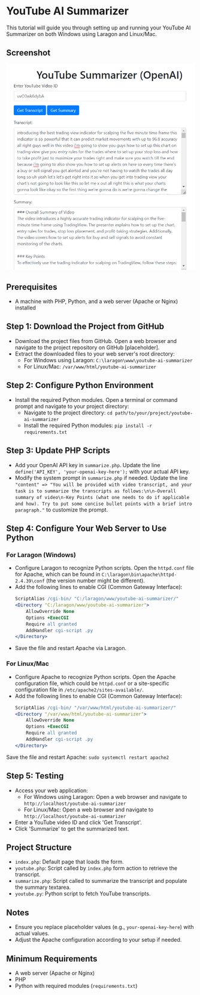 # YouTube AI Summarizer
This tutorial will guide you through setting up and running your YouTube AI Summarizer on both Windows using Laragon and Linux/Mac.

## Screenshot
![Screenshot of the Application](readme.png)

## Prerequisites
- A machine with PHP, Python, and a web server (Apache or Nginx) installed

## Step 1: Download the Project from GitHub
- Download the project files from GitHub. Open a web browser and navigate to the project repository on GitHub [placeholder].
- Extract the downloaded files to your web server's root directory:
  - For Windows using Laragon: `C:\laragon\www\youtube-ai-summarizer`
  - For Linux/Mac: `/var/www/html/youtube-ai-summarizer`

## Step 2: Configure Python Environment
- Install the required Python modules. Open a terminal or command prompt and navigate to your project directory:
  - Navigate to the project directory: `cd path/to/your/project/youtube-ai-summarizer`
  - Install the required Python modules: `pip install -r requirements.txt`

## Step 3: Update PHP Scripts
- Add your OpenAI API key in `summarize.php`. Update the line `define('API_KEY', 'your-openai-key-here');` with your actual API key.
- Modify the system prompt in `summarize.php` if needed. Update the line `"content" => "You will be provided with video transcript, and your task is to summarize the transcripts as follows:\n\n-Overall summary of video\n-Key Points (what one needs to do if applicable and how). Try to put some concise bullet points with a brief intro paragraph."` to customize the prompt.

## Step 4: Configure Your Web Server to Use Python
### For Laragon (Windows)
- Configure Laragon to recognize Python scripts. Open the `httpd.conf` file for Apache, which can be found in `C:\laragon\bin\apache\httpd-2.4.39\conf` (the version number might be different).
- Add the following lines to enable CGI (Common Gateway Interface):
  ```apache
  ScriptAlias /cgi-bin/ "C:/laragon/www/youtube-ai-summarizer/"
  <Directory "C:/laragon/www/youtube-ai-summarizer">
      AllowOverride None
      Options +ExecCGI
      Require all granted
      AddHandler cgi-script .py
  </Directory>

- Save the file and restart Apache via Laragon.

### For Linux/Mac
- Configure Apache to recognize Python scripts. Open the Apache configuration file, which could be `httpd.conf` or a site-specific configuration file in `/etc/apache2/sites-available/`.
- Add the following lines to enable CGI (Common Gateway Interface):
  ```apache
  ScriptAlias /cgi-bin/ "/var/www/html/youtube-ai-summarizer/"
  <Directory "/var/www/html/youtube-ai-summarizer">
      AllowOverride None
      Options +ExecCGI
      Require all granted
      AddHandler cgi-script .py
  </Directory>

Save the file and restart Apache: `sudo systemctl restart apache2`

## Step 5: Testing
- Access your web application:
  - For Windows using Laragon: Open a web browser and navigate to `http://localhost/youtube-ai-summarizer`
  - For Linux/Mac: Open a web browser and navigate to `http://localhost/youtube-ai-summarizer`
- Enter a YouTube video ID and click 'Get Transcript'.
- Click 'Summarize' to get the summarized text.

## Project Structure
- `index.php`: Default page that loads the form.
- `youtube.php`: Script called by `index.php` form action to retrieve the transcript.
- `summarize.php`: Script called to summarize the transcript and populate the summary textarea.
- `youtube.py`: Python script to fetch YouTube transcripts.

## Notes
- Ensure you replace placeholder values (e.g., `your-openai-key-here`) with actual values.
- Adjust the Apache configuration according to your setup if needed.

## Minimum Requirements
- A web server (Apache or Nginx)
- PHP
- Python with required modules (`requirements.txt`)

